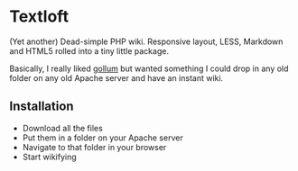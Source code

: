 Textloft
========

(Yet another) Dead-simple PHP wiki. Responsive layout, LESS, Markdown and HTML5 rolled into a tiny little package.

Basically, I really liked [gollum](https://github.com/github/gollum/) but wanted something I could drop in any old folder on any old Apache server and have an instant wiki.

## Installation

- Download all the files
- Put them in a folder on your Apache server
- Navigate to that folder in your browser
- Start wikifying
